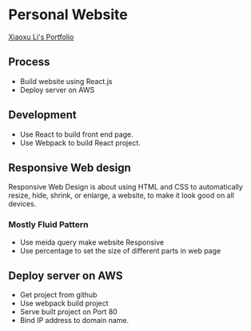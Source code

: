 # Personal Website
[Xiaoxu Li's Portfolio](http://www.xiaoxuli.com)

## Process
* Build website using React.js
* Deploy server on AWS

## Development
* Use React to build front end page.
* Use Webpack to build React project.

## Responsive Web design
Responsive Web Design is about using HTML and CSS to automatically resize, hide, shrink, or enlarge, a website, to make it look good on all devices.

### Mostly Fluid Pattern
* Use meida query make website Responsive
* Use percentage to set the size of different parts in web page

## Deploy server on AWS
* Get project from github
* Use webpack build project
* Serve built project on Port 80
* Bind IP address to domain name.
